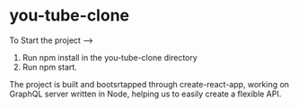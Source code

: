 # you-tube-clone


To Start the project -->

1. Run npm install in the you-tube-clone directory
2. Run npm start.

The project is built and bootsrtapped through create-react-app, working on GraphQL server written in Node, helping us to easily create a flexible API. 
